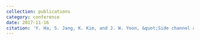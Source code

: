 ```yaml
---
collection: publications
category: conference
date: 2017-11-16
citation: 'Y. Ha, S. Jang, K. Kim, and J. W. Yoon, &quot;Side channel attack on digital door lock with vibration signal analysis: Longer password does not guarantee higher security level,&quot; <i>IEEE International Conference on Multisensor Fusion and Integration for Intelligent Systems (MFI)</i>, 2017'
---
```

